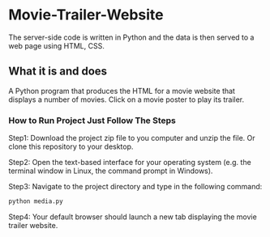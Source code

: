 # Movie-Trailer-Website

The server-side code is written in Python and the data is then served to a web page using
HTML, CSS.

## What it is and does

A Python program that produces the HTML for a movie website that displays
a number of movies.
Click on a movie poster to play its trailer.

### How to Run Project Just Follow The Steps

Step1: Download the project zip file to you computer and unzip the file. Or clone this
repository to your desktop.

Step2: Open the text-based interface for your operating system (e.g. the terminal
window in Linux, the command prompt in Windows).

Step3: Navigate to the project directory and type in the following command:

```bash
python media.py
```

Step4: Your default browser should launch a new tab displaying the movie trailer website.
